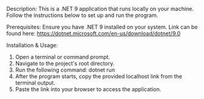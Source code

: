 Description:
This is a .NET 9 application that runs locally on your machine. Follow the instructions below to set up and run the program.

Prerequisites:
Ensure you have .NET 9 installed on your system.
Link can be found here: https://dotnet.microsoft.com/en-us/download/dotnet/9.0

Installation & Usage:
1. Open a terminal or command prompt.
2. Navigate to the project's root directory.
3. Run the following command: dotnet run
4. After the program starts, copy the provided localhost link from the terminal output.
5. Paste the link into your browser to access the application.